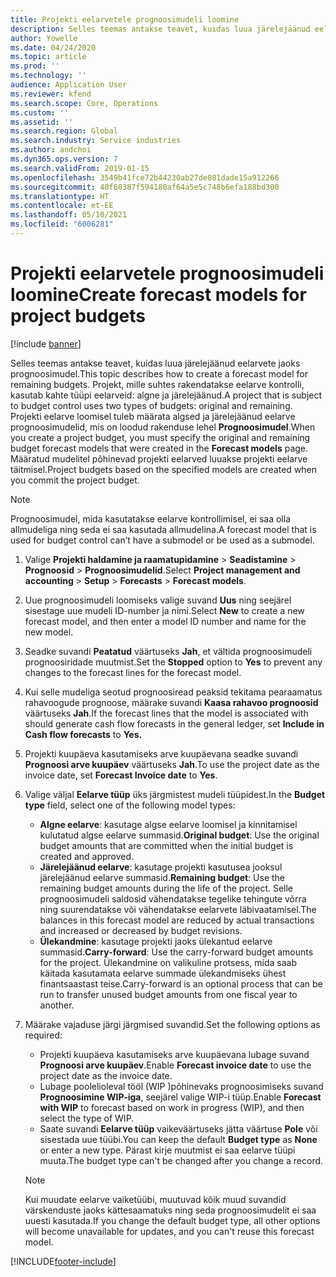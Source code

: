 ```yaml
---
title: Projekti eelarvetele prognoosimudeli loomine
description: Selles teemas antakse teavet, kuidas luua järelejäänud eelarvete jaoks prognoosimudel.
author: Yowelle
ms.date: 04/24/2020
ms.topic: article
ms.prod: ''
ms.technology: ''
audience: Application User
ms.reviewer: kfend
ms.search.scope: Core, Operations
ms.custom: ''
ms.assetid: ''
ms.search.region: Global
ms.search.industry: Service industries
ms.author: andchoi
ms.dyn365.ops.version: 7
ms.search.validFrom: 2019-01-15
ms.openlocfilehash: 3549b41fce72b44230ab27de081dade15a912266
ms.sourcegitcommit: 40f68387f594180af64a5e5c748b6efa188bd300
ms.translationtype: HT
ms.contentlocale: et-EE
ms.lasthandoff: 05/10/2021
ms.locfileid: "6006281"
---
```

# <a name="create-forecast-models-for-project-budgets"></a><span data-ttu-id="bcdf1-103">Projekti eelarvetele prognoosimudeli loomine</span><span class="sxs-lookup"><span data-stu-id="bcdf1-103">Create forecast models for project budgets</span></span> 

[!include [banner](../includes/banner.md)]

<span data-ttu-id="bcdf1-104">Selles teemas antakse teavet, kuidas luua järelejäänud eelarvete jaoks prognoosimudel.</span><span class="sxs-lookup"><span data-stu-id="bcdf1-104">This topic describes how to create a forecast model for remaining budgets.</span></span> <span data-ttu-id="bcdf1-105">Projekt, mille suhtes rakendatakse eelarve kontrolli, kasutab kahte tüüpi eelarveid: algne ja järelejäänud.</span><span class="sxs-lookup"><span data-stu-id="bcdf1-105">A project that is subject to budget control uses two types of budgets: original and remaining.</span></span> <span data-ttu-id="bcdf1-106">Projekti eelarve loomisel tuleb määrata algsed ja järelejäänud eelarve prognoosimudelid, mis on loodud rakenduse lehel **Prognoosimudel**.</span><span class="sxs-lookup"><span data-stu-id="bcdf1-106">When you create a project budget, you must specify the original and remaining budget forecast models that were created in the **Forecast models** page.</span></span> <span data-ttu-id="bcdf1-107">Määratud mudelitel põhinevad projekti eelarved luuakse projekti eelarve täitmisel.</span><span class="sxs-lookup"><span data-stu-id="bcdf1-107">Project budgets based on the specified models are created when you commit the project budget.</span></span>

> [!NOTE]
> <span data-ttu-id="bcdf1-108">Prognoosimudel, mida kasutatakse eelarve kontrollimisel, ei saa olla allmudeliga ning seda ei saa kasutada allmudelina.</span><span class="sxs-lookup"><span data-stu-id="bcdf1-108">A forecast model that is used for budget control can’t have a submodel or be used as a submodel.</span></span>

1. <span data-ttu-id="bcdf1-109">Valige **Projekti haldamine ja raamatupidamine** > **Seadistamine** > **Prognoosid**  > **Prognoosimudelid**.</span><span class="sxs-lookup"><span data-stu-id="bcdf1-109">Select **Project management and accounting** > **Setup** > **Forecasts**  > **Forecast models**.</span></span>
2. <span data-ttu-id="bcdf1-110">Uue prognoosimudeli loomiseks valige suvand **Uus** ning seejärel sisestage uue mudeli ID-number ja nimi.</span><span class="sxs-lookup"><span data-stu-id="bcdf1-110">Select **New** to create a new forecast model, and then enter a model ID number and name for the new model.</span></span> 
3. <span data-ttu-id="bcdf1-111">Seadke suvandi **Peatatud** väärtuseks **Jah**, et vältida prognoosimudeli prognoosiridade muutmist.</span><span class="sxs-lookup"><span data-stu-id="bcdf1-111">Set the **Stopped** option to **Yes** to prevent any changes to the forecast lines for the forecast model.</span></span> 
4. <span data-ttu-id="bcdf1-112">Kui selle mudeliga seotud prognoosiread peaksid tekitama pearaamatus rahavoogude prognoose, määrake suvandi **Kaasa rahavoo prognoosid** väärtuseks **Jah**.</span><span class="sxs-lookup"><span data-stu-id="bcdf1-112">If the forecast lines that the model is associated with should generate cash flow forecasts in the general ledger, set **Include in Cash flow forecasts** to **Yes.**</span></span> 
5. <span data-ttu-id="bcdf1-113">Projekti kuupäeva kasutamiseks arve kuupäevana seadke suvandi **Prognoosi arve kuupäev** väärtuseks **Jah**.</span><span class="sxs-lookup"><span data-stu-id="bcdf1-113">To use the project date as the invoice date, set **Forecast Invoice date** to **Yes**.</span></span> 
6. <span data-ttu-id="bcdf1-114">Valige väljal **Eelarve tüüp** üks järgmistest mudeli tüüpidest.</span><span class="sxs-lookup"><span data-stu-id="bcdf1-114">In the **Budget type** field, select one of the following model types:</span></span>

   - <span data-ttu-id="bcdf1-115">**Algne eelarve**: kasutage algse eelarve loomisel ja kinnitamisel kulutatud algse eelarve summasid.</span><span class="sxs-lookup"><span data-stu-id="bcdf1-115">**Original budget**: Use the original budget amounts that are committed when the initial budget is created and approved.</span></span>
   - <span data-ttu-id="bcdf1-116">**Järelejäänud eelarve**: kasutage projekti kasutusea jooksul järelejäänud eelarve summasid.</span><span class="sxs-lookup"><span data-stu-id="bcdf1-116">**Remaining budget**: Use the remaining budget amounts during the life of the project.</span></span> <span data-ttu-id="bcdf1-117">Selle prognoosimudeli saldosid vähendatakse tegelike tehingute võrra ning suurendatakse või vähendatakse eelarvete läbivaatamisel.</span><span class="sxs-lookup"><span data-stu-id="bcdf1-117">The balances in this forecast model are reduced by actual transactions and increased or decreased by budget revisions.</span></span>
   - <span data-ttu-id="bcdf1-118">**Ülekandmine**: kasutage projekti jaoks ülekantud eelarve summasid.</span><span class="sxs-lookup"><span data-stu-id="bcdf1-118">**Carry-forward**: Use the carry-forward budget amounts for the project.</span></span> <span data-ttu-id="bcdf1-119">Ülekandmine on valikuline protsess, mida saab käitada kasutamata eelarve summade ülekandmiseks ühest finantsaastast teise.</span><span class="sxs-lookup"><span data-stu-id="bcdf1-119">Carry-forward is an optional process that can be run to transfer unused budget amounts from one fiscal year to another.</span></span>

7. <span data-ttu-id="bcdf1-120">Määrake vajaduse järgi järgmised suvandid.</span><span class="sxs-lookup"><span data-stu-id="bcdf1-120">Set the following options as required:</span></span>

   - <span data-ttu-id="bcdf1-121">Projekti kuupäeva kasutamiseks arve kuupäevana lubage suvand **Prognoosi arve kuupäev**.</span><span class="sxs-lookup"><span data-stu-id="bcdf1-121">Enable **Forecast invoice date** to use the project date as the invoice date.</span></span>
   - <span data-ttu-id="bcdf1-122">Lubage poolelioleval tööl (WIP )põhinevaks prognoosimiseks suvand **Prognoosimine WIP-iga**, seejärel valige WIP-i tüüp.</span><span class="sxs-lookup"><span data-stu-id="bcdf1-122">Enable **Forecast with WIP** to forecast based on work in progress (WIP), and then select the type of WIP.</span></span> 
   - <span data-ttu-id="bcdf1-123">Saate suvandi **Eelarve tüüp** vaikeväärtuseks jätta väärtuse **Pole** või sisestada uue tüübi.</span><span class="sxs-lookup"><span data-stu-id="bcdf1-123">You can keep the default **Budget type** as **None** or enter a new type.</span></span> <span data-ttu-id="bcdf1-124">Pärast kirje muutmist ei saa eelarve tüüpi muuta.</span><span class="sxs-lookup"><span data-stu-id="bcdf1-124">The budget type can't be changed after you change a record.</span></span>     
    > [!NOTE]
    > <span data-ttu-id="bcdf1-125">Kui muudate eelarve vaiketüübi, muutuvad kõik muud suvandid värskenduste jaoks kättesaamatuks ning seda prognoosimudelit ei saa uuesti kasutada.</span><span class="sxs-lookup"><span data-stu-id="bcdf1-125">If you change the default budget type, all other options will become unavailable for updates, and you can't reuse this forecast model.</span></span> 
   


 



[!INCLUDE[footer-include](../includes/footer-banner.md)]